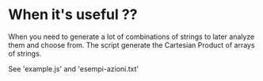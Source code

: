 # When it's useful ??

When you need to generate a lot of combinations of strings to later analyze them and choose from.
The script generate the Cartesian Product of arrays of strings.

See 'example.js' and 'esempi-azioni.txt'
